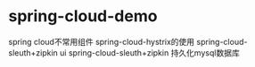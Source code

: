 # spring-cloud-demo
spring cloud不常用组件
spring-cloud-hystrix的使用
spring-cloud-sleuth+zipkin ui
spring-cloud-sleuth+zipkin 持久化mysql数据库
